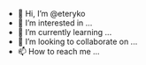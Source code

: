 - 👋 Hi, I’m @eteryko
- 👀 I’m interested in ...
- 🌱 I’m currently learning ...
- 💞️ I’m looking to collaborate on ...
- 📫 How to reach me ...

<!---
eteryko/eteryko is a ✨ special ✨ repository because its `README.md` (this file) appears on your GitHub profile.
You can click the Preview link to take a look at your changes.
--->
